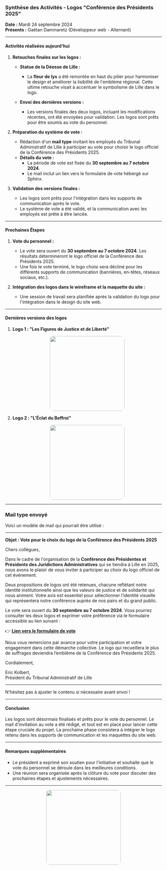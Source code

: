 ### Synthèse des Activités - Logos "Conférence des Présidents 2025"

**Date :** Mardi 24 septembre 2024  
**Présents :** Gaëtan Dammaretz (Développeur web - Alternant)

---

#### Activités réalisées aujourd'hui

1. **Retouches finales sur les logos :**

   - **Statue de la Déesse de Lille :**

     - La **fleur de lys** a été remontée en haut du pilier pour harmoniser le design et améliorer la lisibilité de l'emblème régional. Cette ultime retouche visait à accentuer le symbolisme de Lille dans le logo.

   - **Envoi des dernières versions :**
     - Les versions finales des deux logos, incluant les modifications récentes, ont été envoyées pour validation. Les logos sont prêts pour être soumis au vote du personnel.

2. **Préparation du système de vote :**

   - Rédaction d'un **mail type** invitant les employés du Tribunal Administratif de Lille à participer au vote pour choisir le logo officiel de la Conférence des Présidents 2025.
   - **Détails du vote :**
     - La période de vote est fixée du **30 septembre au 7 octobre 2024**.
     - Le mail inclut un lien vers le formulaire de vote hébergé sur Sphinx.

3. **Validation des versions finales :**
   - Les logos sont prêts pour l'intégration dans les supports de communication après le vote.
   - Le système de vote a été validé, et la communication avec les employés est prête à être lancée.

---

#### Prochaines Étapes

1. **Vote du personnel :**

   - Le vote sera ouvert du **30 septembre au 7 octobre 2024**. Les résultats détermineront le logo officiel de la Conférence des Présidents 2025.
   - Une fois le vote terminé, le logo choisi sera décliné pour les différents supports de communication (bannières, en-têtes, réseaux sociaux, etc.).

2. **Intégration des logos dans le wireframe et la maquette du site :**
   - Une session de travail sera planifiée après la validation du logo pour l'intégration dans le design du site web.

---

#### Dernières versions des logos

1. **Logo 1 : "Les Figures de Justice et de Liberté"**
   <div style="text-align:center">
   <img src="img/logo1Les Figures de Justice et de Liberté-size600600.png" style="width: 240px; height:auto; border-radius:10px">
   </div>

2. **Logo 2 : "L'Éclat du Beffroi"**
   <div style="text-align:center">
   <img src="img/logo2-Léclat-du-beffroi-size600600.png" style="width: 240px; height:auto; border-radius:10px">
   </div>

---

### Mail type envoyé

Voici un modèle de mail qui pourrait être utilisé :

---

**Objet : Vote pour le choix du logo de la Conférence des Présidents 2025**

Chers collègues,

Dans le cadre de l'organisation de la **Conférence des Présidentes et Présidents des Juridictions Administratives** qui se tiendra à Lille en 2025, nous avons le plaisir de vous inviter à participer au choix du logo officiel de cet événement.

Deux propositions de logos ont été retenues, chacune reflétant notre identité institutionnelle ainsi que les valeurs de justice et de solidarité qui nous animent. Votre avis est essentiel pour sélectionner l’identité visuelle qui représentera notre conférence auprès de nos pairs et du grand public.

Le vote sera ouvert du **30 septembre au 7 octobre 2024**. Vous pourrez consulter les deux logos et exprimer votre préférence via le formulaire accessible au lien suivant :

👉 [**Lien vers le formulaire de vote**](#)

Nous vous remercions par avance pour votre participation et votre engagement dans cette démarche collective. Le logo qui recueillera le plus de suffrages deviendra l’emblème de la Conférence des Présidents 2025.

Cordialement,

Eric Kolbert,  
Président du Tribunal Administratif de Lille

---

N'hésitez pas à ajuster le contenu si nécessaire avant envoi !

---

#### Conclusion

Les logos sont désormais finalisés et prêts pour le vote du personnel. Le mail d'invitation au vote a été rédigé, et tout est en place pour lancer cette étape cruciale du projet. La prochaine phase consistera à intégrer le logo retenu dans les supports de communication et les maquettes du site web.

---

#### Remarques supplémentaires

- Le président a exprimé son soutien pour l'initiative et souhaite que le vote du personnel se déroule dans les meilleures conditions.
- Une réunion sera organisée après la clôture du vote pour discuter des prochaines étapes et ajustements nécessaires.

---

<p style="text-align:center">
<img src="../../img/signature.webp" style="width: 240px; height:auto; border-radius:10px">
</p>
